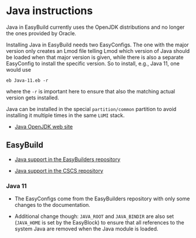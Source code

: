 # Java instructions

Java in EasyBuild currently uses the OpenJDK distributions and no longer the ones provided
by Oracle.

Installing Java in EasyBuild needs two EasyConfigs. The one with the major version 
only creates an Lmod file telling Lmod which version of Java should be loaded when
that major version is given, while there is also a separate EasyConfig to install
the specific version. So to install, e.g., Java 11, one would use

```
eb Java-11.eb -r
```

where the `-r` is important here to ensure that also the matching actual version
gets installed.

Java can be installed in the special `partition/common` partition to avoid installing
it multiple times in the same `LUMI` stack.


-   [Java OpenJDK web site](http://openjdk.java.net)


## EasyBuild

-   [Java support in the EasyBuilders repository](https://github.com/easybuilders/easybuild-easyconfigs/tree/develop/easybuild/easyconfigs/j/Java)

-   [Java support in the CSCS repository](https://github.com/eth-cscs/production/tree/master/easybuild/easyconfigs/j/Java)


### Java 11

-   The EasyConfigs come from the EasyBuilders repository with only some
    changes to the documentation.

-   Additional change though: `JAVA_ROOT` and `JAVA_BINDIR` are also set (`JAVA_HOME` 
    is set by the EasyBlock) to ensure that all references to the system Java are
    removed when the Java module is loaded.

